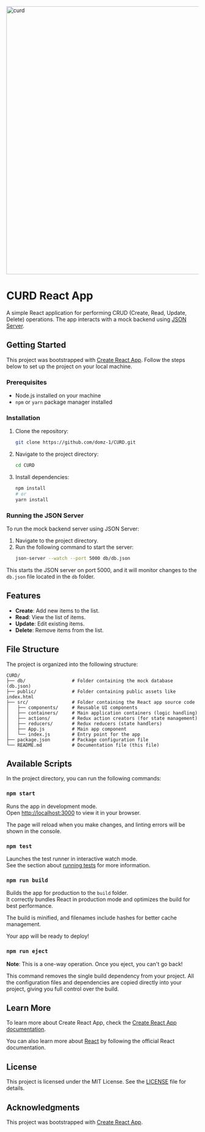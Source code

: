 
<img src="https://github.com/user-attachments/assets/616bea9f-113d-4134-a3ae-e8998091dea0" width="700" alt="curd">

# CURD React App

A simple React application for performing CRUD (Create, Read, Update, Delete) operations. The app interacts with a mock backend using [JSON Server](https://github.com/typicode/json-server).

## Getting Started

This project was bootstrapped with [Create React App](https://github.com/facebook/create-react-app). Follow the steps below to set up the project on your local machine.

### Prerequisites

- Node.js installed on your machine
- `npm` or `yarn` package manager installed

### Installation

1. Clone the repository:
   ```bash
   git clone https://github.com/domz-1/CURD.git
   ```

2. Navigate to the project directory:
   ```bash
   cd CURD
   ```

3. Install dependencies:
   ```bash
   npm install
   # or
   yarn install
   ```

### Running the JSON Server

To run the mock backend server using JSON Server:

1. Navigate to the project directory.
2. Run the following command to start the server:
   ```bash
   json-server --watch --port 5000 db/db.json
   ```

This starts the JSON server on port 5000, and it will monitor changes to the `db.json` file located in the `db` folder.

## Features

- **Create**: Add new items to the list.
- **Read**: View the list of items.
- **Update**: Edit existing items.
- **Delete**: Remove items from the list.

## File Structure

The project is organized into the following structure:

```
CURD/
├── db/                 # Folder containing the mock database (db.json)
├── public/             # Folder containing public assets like index.html
├── src/                # Folder containing the React app source code
│   ├── components/     # Reusable UI components
│   ├── containers/     # Main application containers (logic handling)
│   ├── actions/        # Redux action creators (for state management)
│   ├── reducers/       # Redux reducers (state handlers)
│   ├── App.js          # Main app component
│   └── index.js        # Entry point for the app
├── package.json        # Package configuration file
└── README.md           # Documentation file (this file)
```

## Available Scripts

In the project directory, you can run the following commands:

### `npm start`

Runs the app in development mode.  
Open [http://localhost:3000](http://localhost:3000) to view it in your browser.

The page will reload when you make changes, and linting errors will be shown in the console.

### `npm test`

Launches the test runner in interactive watch mode.  
See the section about [running tests](https://facebook.github.io/create-react-app/docs/running-tests) for more information.

### `npm run build`

Builds the app for production to the `build` folder.  
It correctly bundles React in production mode and optimizes the build for best performance.

The build is minified, and filenames include hashes for better cache management.

Your app will be ready to deploy!

### `npm run eject`

**Note**: This is a one-way operation. Once you eject, you can't go back!

This command removes the single build dependency from your project. All the configuration files and dependencies are copied directly into your project, giving you full control over the build.

## Learn More

To learn more about Create React App, check the [Create React App documentation](https://facebook.github.io/create-react-app/docs/getting-started).

You can also learn more about [React](https://reactjs.org/) by following the official React documentation.

## License

This project is licensed under the MIT License. See the [LICENSE](LICENSE) file for details.

## Acknowledgments

This project was bootstrapped with [Create React App](https://github.com/facebook/create-react-app).
